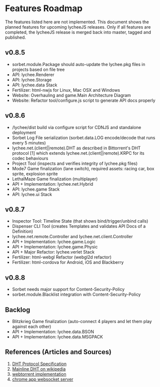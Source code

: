 
# Features Roadmap

The features listed here are not implemented.
This document shows the planned features for upcoming lycheeJS releases.
Only if all features are completed, the lycheeJS release is merged
back into master, tagged and published.


## v0.8.5

- sorbet.module.Package should auto-update the lychee.pkg files in projects based on file tree
- API: lychee.Renderer
- API: lychee.Storage
- API: lychee.data Stack
- Fertilizer: html-nwjs for Linux, Mac OSX and Windows
- Website: Overhauling and game.Main Architecture Diagram
- Website: Refactor tool/configure.js script to generate API docs properly

## v0.8.6

- /lychee/dist build via configure script for CDNJS and standalone deployment
- Sorbet Log File serialization (sorbet.data.LOG encode/decode that runs every 5 minutes)
- lychee.net.(client||remote).DHT as described in Bittorrent's DHT protocol [1] which extends lychee.net.(client||remote).KRPC for its codec behaviours
- Project Tool (inspects and verifies integrity of lychee.pkg files)
- Mode7 Game finalization (lane switch), required assets: racing car, box sprite, explosion sprite
- LethalMaze Game finalization (multiplayer)
- API + Implementation: lychee.net.Hybrid
- API: lychee.game Stack
- API: lychee.ui Stack

## v0.8.7

- Inspector Tool: Timeline State (that shows bind/trigger/unbind calls)
- Dispenser CLI Tool (creates Templates and validates API Docs of a Definition)
- lychee.net.remote.Controller and lychee.net.client.Controller
- API + Implementation: lychee.game.Logic
- API + Implementation: lychee.game.Physic
- API + Major Refactor: lychee.verlet Stack
- Fertilizer: html-webgl Refactor (webgl2d refactor)
- Fertilizer: html-cordova for Android, iOS and Blackberry

## v0.8.8

- Sorbet needs major support for Content-Security-Policy
- sorbet.module.Blacklist integration with Content-Security-Policy

## Backlog

- Blitzkrieg Game finalization (auto-connect 4 players and let them play against each other)
- API + Implementation: lychee.data.BSON
- API + Implementation: lychee.data.MSGPACK


## References (Articles and Sources)

1. [DHT Protocol Specification](http://www.bittorrent.org/beps/bep_0005.html)
2. [Mainline DHT on wikipedia](http://en.wikipedia.org/wiki/Mainline_DHT#Routing_Table)
3. [webtorrent implementation](https://github.com/feross/bittorrent-dht)
4. [chrome app websocket server](https://github.com/GoogleChrome/chrome-app-samples/tree/master/samples/websocket-server)

